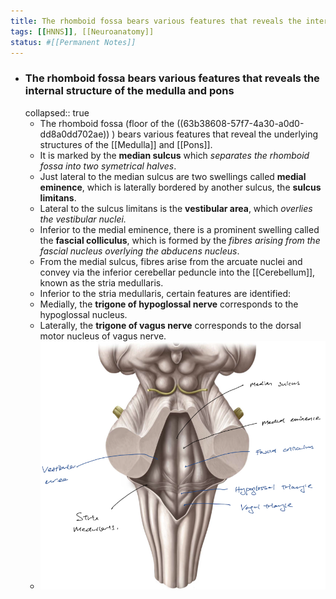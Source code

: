 ```yaml
---
title: The rhomboid fossa bears various features that reveals the internal structure of the medulla and pons
tags: [[HNNS]], [[Neuroanatomy]]
status: #[[Permanent Notes]] 
---
```


- ### The rhomboid fossa bears various features that reveals the internal structure of the medulla and pons
  collapsed:: true
	- The rhomboid fossa (floor of the ((63b38608-57f7-4a30-a0d0-dd8a0dd702ae)) ) bears various features that reveal the underlying structures of the [[Medulla]] and [[Pons]].
	- It is marked by the **median sulcus** which *separates the rhomboid fossa into two symetrical halves*.
	- Just lateral to the median sulcus are two swellings called **medial eminence**, which is laterally bordered by another sulcus, the **sulcus limitans**.
	- Lateral to the sulcus limitans is the **vestibular area**, which *overlies the vestibular nuclei.*
	- Inferior to the medial eminence, there is a prominent swelling called the **fascial colliculus**, which is formed by the *fibres arising from the fascial nucleus overlying the abducens nucleus*.
	- From the medial sulcus, fibres arise from the arcuate nuclei and convey via the inferior cerebellar peduncle into the [[Cerebellum]], known as the stria medullaris.
	- Inferior to the stria medullaris, certain features are identified:
	- Medially, the **trigone of hypoglossal nerve** corresponds to the hypoglossal nucleus.
	- Laterally, the **trigone of vagus nerve** corresponds to the dorsal motor nucleus of vagus nerve.
	- ![image.png](../assets/image_1672920814839_0.png)